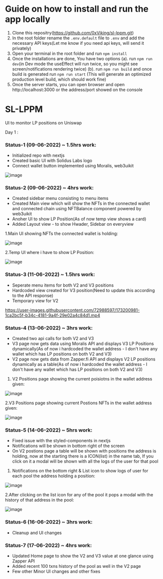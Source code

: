 # Guide on how to install and run the app locally
   1. Clone this repositry(https://github.com/0xViking/sl-lppm.git)
   2. In the root folder rename the ```.env.default``` file to ```.env``` and add the necessary API keys(Let me know if you need api keys, will send it privately)
   3. Open your terminal in the root folder and run ```npm install```
   4. Once the installations are done, You have two options
   (a). run ```npm run dev```(in Dev mode the useEffect will run twice, so you might see screen/notifications rendering twice)
   (b). run ```npm run build``` and once build is generated run ```npm run start``` (This will generate an optimized production level build, which should work fine)
   5. Once the server starts, you can open browser and open http://localhost:3000 or the address/port showed on the console
       

# SL-LPPM
UI to monitor LP positions on Uniswap

Day 1 :
### Status-1 (09-06-2022) ~ 1.5hrs work:
 * Initialized repo with nextjs
 * Created basic UI with Solidus Labs logo 
 * Connect wallet button implemented using Moralis, web3uikit

![image](https://user-images.githubusercontent.com/72988597/172757987-7ef42359-8477-42ee-96d0-2e0ee4cf35cd.png)

### Status-2 (09-06-2022) ~ 4hrs work:
 * Created sidebar menu consisting to menu items
 * Created Main view which will show the NFTs in the connected wallet and connected chain using NFTBalance component powered by web3uikit
 * Anoher UI to show LP Position(As of now temp view shows a card)
 * Added Layout view - to show Hwader, Sidebar on everyview

1.Main UI showing NFTs the connected wallet is holding:

![image](https://user-images.githubusercontent.com/72988597/172951566-e6fd3511-5256-4c16-8da7-f9a8b458e270.png)

2.Temp UI where i have to show LP Position:

![image](https://user-images.githubusercontent.com/72988597/172951631-bb3f8bf8-cf82-477a-ac78-bea87e43de6f.png)


### Status-3 (11-06-2022) ~ 1.5hrs work:
 * Seperate menu items for both V2 and V3 positions
 * Hardcoded view created for V3 position(Need to update this according to the API response)
 * Temporary view for V2
 
 https://user-images.githubusercontent.com/72988597/173200981-1ca2bc5f-b34c-4181-9a4f-29e02a4c84d1.mp4
 
 
 ### Status-4 (13-06-2022) ~ 3hrs work:
 * Created two api calls for both V2 and V3
 * V3 page now gets data using Moralis API and displays V3 LP Positions dynamically(As of now i hardcoded the wallet address - I don't have any wallet which has LP positions on both V2 and V3)
 * V2 page now gets data from Zapper.fi API and displays V2 LP positions dynamically as a table(As of now i hardcoded the wallet address - I don't have any wallet which has LP positions on both V2 and V3)

1. V2 Positions page showing the current poisiotns in the wallet address given:

 ![image](https://user-images.githubusercontent.com/72988597/173390825-d37e2ca6-5f85-4945-a6d0-dc9391a96f84.png)

2.V3 Positions page showing current Postions NFTs in the wallet address given:

 ![image](https://user-images.githubusercontent.com/72988597/173391153-57846846-0c8b-4acd-8726-fe9cdb610e28.png)
 
 
 
 ### Status-5 (14-06-2022) ~ 5hrs work:
 * Fixed issue with the styled-components in nextjs
 * Notifications will be shown in bottom right of the screen
 * On V2 postions page a table will be shown with positions the address is holding, now at the starting there is a ICON(list) in the name tab, If you click on it a modal will be shown with all the logs of the user for that pool

1. Notifications on the bottom right & List icon to show logs of user for each pool the address holding a position:

 ![image](https://user-images.githubusercontent.com/72988597/173703096-6bf35452-1dc4-4f85-b0ee-e6d8934f83e6.png)


2.After clicking on the list icon for any of the pool it pops a modal with the history of that address in the pool:

![image](https://user-images.githubusercontent.com/72988597/173703257-c042790c-c9d4-4beb-89eb-2eebcce82048.png)


### Status-6 (16-06-2022) ~ 3hrs work:
 * Cleanup and UI changes


### Status-7 (17-06-2022) ~ 4hrs work:
 * Updated Home page to show the V2 and V3 value at one glance using Zapper API
 * Added recent 100 txns history of the pool as well in the V2 page
 * Few other Minor UI changes and other fixes
